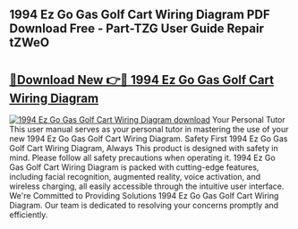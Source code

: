 ## 1994 Ez Go Gas Golf Cart Wiring Diagram PDF Download Free - Part-TZG User Guide Repair tZWeO

# <h2><a href="http://dfkxu2.blite.top/?on=1994+Ez+Go+Gas+Golf+Cart+Wiring+Diagram">🔗Download New 👉🔴 1994 Ez Go Gas Golf Cart Wiring Diagram</a></h2>

[![1994 Ez Go Gas Golf Cart Wiring Diagram download](https://i.imgur.com/lujVjoI.png)](http://dfkxu2.blite.top/?on=1994+Ez+Go+Gas+Golf+Cart+Wiring+Diagram)
Your Personal Tutor This user manual serves as your personal tutor in mastering the use of your new 1994 Ez Go Gas Golf Cart Wiring Diagram. Safety First 1994 Ez Go Gas Golf Cart Wiring Diagram, Always This product is designed with safety in mind. Please follow all safety precautions when operating it. 1994 Ez Go Gas Golf Cart Wiring Diagram is packed with cutting-edge features, including facial recognition, augmented reality, voice activation, and wireless charging, all easily accessible through the intuitive user interface. We're Committed to Providing Solutions 1994 Ez Go Gas Golf Cart Wiring Diagram. Our team is dedicated to resolving your concerns promptly and efficiently.
